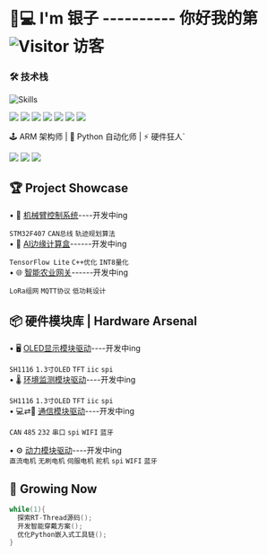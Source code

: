 # 👨💻 I'm 银子 ---------- 你好我的第 ![Visitor](https://profile-counter.glitch.me/SilvrCode/count.svg)  访客

### 🛠️ 技术栈 
![Skills](https://skillicons.dev/icons?i=raspberrypi,arduino,linux,allegro)  

![](https://img.shields.io/badge/C-ED8B00?style=for-the-badge&logo=c&logoColor=white)
![](https://img.shields.io/badge/Python-3776AB?style=for-the-badge&logo=python&logoColor=white)
![](https://img.shields.io/badge/C++-00599C?style=for-the-badge&logo=cplusplus&logoColor=white)
![](https://img.shields.io/badge/Keil-03234B?style=for-the-badge&logo=arm&logoColor=white)
![](https://img.shields.io/badge/STM32CubeMX-03234B?style=for-the-badge&logo=stmicroelectronics&logoColor=white)
![](https://img.shields.io/badge/Altium_Designer-A5915F?style=for-the-badge&logo=altiumdesigner&logoColor=white)
![](https://img.shields.io/badge/嘉立创-FF6A00?style=for-the-badge&logo=data:image/png;base64,自定义Base64编码图标)

🕹️ ARM 架构师 | 🐍 Python 自动化师 | ⚡ 硬件狂人` 

![](https://img.shields.io/badge/STM32-blue?logo=stmicroelectronics&logoColor=white)  ![](https://img.shields.io/badge/FreeRTOS-绿色进程-critical?logo=freertos)  ![](https://img.shields.io/badge/IoT-智慧连接-success?logo=azurepipelines)

## 🏆 Project Showcase
• 🦾 [机械臂控制系统](链接)----开发中ing  

`STM32F407` `CAN总线` `轨迹规划算法`  
• 🧠 [AI边缘计算盒](链接)------开发中ing 

`TensorFlow Lite` `C++优化` `INT8量化`  
• 🌐 [智能农业网关](链接)------开发中ing 

`LoRa组网` `MQTT协议` `低功耗设计`

## 📦 硬件模块库 | Hardware Arsenal

• 🖥️ [OLED显示模块驱动](链接)----开发中ing  

`SH1116`  `1.3寸OLED`  `TFT`   `iic`  `spi`   
• 🌡️ [环境监测模块驱动](链接)----开发中ing  

`SH1116`  `1.3寸OLED`  `TFT`   `iic`  `spi`  
• 💻️⇄📱 [通信模块驱动](链接)----开发中ing    

`CAN`  `485`  `232`   `串口`  `spi`  `WIFI`  `蓝牙` 

• ⚙️ [动力模块驱动](链接)----开发中ing    
`直流电机`  `无刷电机`  `伺服电机`   `舵机`  `spi`  `WIFI`  `蓝牙` 
## 🌱 Growing Now
```c
while(1){
  探索RT-Thread源码();
  开发智能穿戴方案();
  优化Python嵌入式工具链();
}


